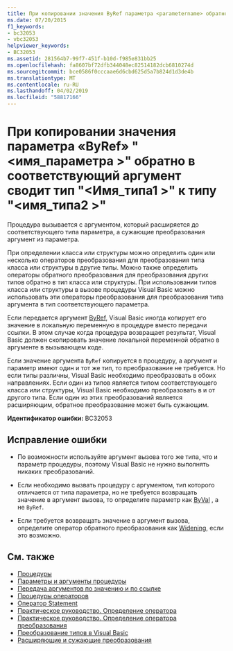 ```yaml
---
title: При копировании значения ByRef параметра <parametername> обратно в соответствующий аргумент тип <typename1> сужается в тип <typename2>
ms.date: 07/20/2015
f1_keywords:
- bc32053
- vbc32053
helpviewer_keywords:
- BC32053
ms.assetid: 281564b7-99f7-451f-b10d-f985e831bb25
ms.openlocfilehash: fa8607bf72dfb344048ec82514182dcb6810274d
ms.sourcegitcommit: bce0586f0cccaae6d6cbd625d5a7b824d1d3de4b
ms.translationtype: MT
ms.contentlocale: ru-RU
ms.lasthandoff: 04/02/2019
ms.locfileid: "58817166"
---
```

# <a name="copying-the-value-of-byref-parameter-parametername-back-to-the-matching-argument-narrows-from-type-typename1-to-type-typename2"></a>При копировании значения параметра «ByRef» "\<имя_параметра >" обратно в соответствующий аргумент сводит тип "\<Имя_типа1 >" к типу "\<имя_типа2 >"
Процедура вызывается с аргументом, который расширяется до соответствующего типа параметра, а сужающие преобразования аргумент из параметра.  
  
 При определении класса или структуры можно определить один или несколько операторов преобразования для преобразования типа класса или структуры в другие типы. Можно также определить операторы обратного преобразования для преобразования других типов обратно в тип класса или структуры. При использовании типов класса или структуры в вызове процедуры Visual Basic можно использовать эти операторы преобразования для преобразования типа аргумента в тип соответствующего параметра.  
  
 Если передается аргумент [ByRef](../../../visual-basic/language-reference/modifiers/byref.md), Visual Basic иногда копирует его значение в локальную переменную в процедуре вместо передачи ссылки. В этом случае когда процедура возвращает результат, Visual Basic должен скопировать значение локальной переменной обратно в аргументе в вызывающем коде.  
  
 Если значение аргумента `ByRef` копируется в процедуру, а аргумент и параметр имеют один и тот же тип, то преобразование не требуется. Но если типы различны, Visual Basic необходимо преобразовать в обоих направлениях. Если один из типов является типом соответствующего класса или структуры, Visual Basic необходимо преобразовать в и от другого типа. Если один из этих преобразований является расширяющим, обратное преобразование может быть сужающим.  
  
 **Идентификатор ошибки:** BC32053  
  
## <a name="to-correct-this-error"></a>Исправление ошибки  
  
-   По возможности используйте аргумент вызова того же типа, что и параметр процедуры, поэтому Visual Basic не нужно выполнять никаких преобразований.  
  
-   Если необходимо вызвать процедуру с аргументом, тип которого отличается от типа параметра, но не требуется возвращать значение в аргумент вызова, то определите параметр как [ByVal](../../../visual-basic/language-reference/modifiers/byval.md) , а не `ByRef`.  
  
-   Если требуется возвращать значение в аргумент вызова, определите оператор обратного преобразования как [Widening](../../../visual-basic/language-reference/modifiers/widening.md), если это возможно.  
  
## <a name="see-also"></a>См. также

- [Процедуры](../../../visual-basic/programming-guide/language-features/procedures/index.md)
- [Параметры и аргументы процедуры](../../../visual-basic/programming-guide/language-features/procedures/procedure-parameters-and-arguments.md)
- [Передача аргументов по значению и по ссылке](../../../visual-basic/programming-guide/language-features/procedures/passing-arguments-by-value-and-by-reference.md)
- [Процедуры операторов](../../../visual-basic/programming-guide/language-features/procedures/operator-procedures.md)
- [Оператор Statement](../../../visual-basic/language-reference/statements/operator-statement.md)
- [Практическое руководство. Определение оператора](../../../visual-basic/programming-guide/language-features/procedures/how-to-define-an-operator.md)
- [Практическое руководство. Определение оператора преобразования](../../../visual-basic/programming-guide/language-features/procedures/how-to-define-a-conversion-operator.md)
- [Преобразование типов в Visual Basic](../../../visual-basic/programming-guide/language-features/data-types/type-conversions.md)
- [Расширяющие и сужающие преобразования](../../../visual-basic/programming-guide/language-features/data-types/widening-and-narrowing-conversions.md)
